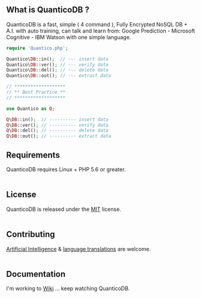 ## What is QuanticoDB ?
QuanticoDB is a fast, simple ( 4 command ), Fully Encrypted NoSQL DB + A.I. with auto training, can talk and learn from: Google Prediction - Microsoft Cognitive - IBM Watson with one simple language.

```php
require 'Quantico.php';

Quantico\DB::in();  // --- insert data
Quantico\DB::ver(); // --- verify data
Quantico\DB::del(); // --- delete data
Quantico\DB::out(); // --- extract data

// *******************
// ** Best Practice **
// *******************

use Quantico as Q;

Q\DB::in();  // ---------- insert data
Q\DB::ver(); // ---------- verify data
Q\DB::del(); // ---------- delete data
Q\DB::out(); // ---------- extract data
```

## Requirements
QuanticoDB requires Linux + PHP 5.6 or greater.
<br>
<br>

## License
QuanticoDB is released under the [MIT](https://github.com/QuanticoDB/qdb.github.io/blob/master/LICENSE) license.
<br>
<br>

## Contributing
[Artificial Intelligence](https://github.com/QuanticoDB/qdb.github.io/tree/master/class/Qai) & [language translations](https://github.com/QuanticoDB/qdb.github.io/tree/master/Qadmin/language) are welcome.
<br>
<br>

## Documentation
I'm working to [Wiki](https://github.com/QuanticoDB/qdb.github.io/wiki) ... keep watching QuanticoDB.
<br>
